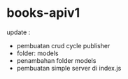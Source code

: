 # books-apiv1

update :
- pembuatan crud cycle publisher
- folder: models
- penambahan folder models
- pembuatan simple server di index.js
